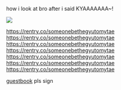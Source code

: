 how i look at bro after i said KYAAAAAAA~!

![](https://i.pinimg.com/564x/22/66/91/226691ef6c5babf32c3bc27f96878fce.jpg)





 https://rentry.co/someonebethegyutomytae  https://rentry.co/someonebethegyutomytae  https://rentry.co/someonebethegyutomytae  https://rentry.co/someonebethegyutomytae  https://rentry.co/someonebethegyutomytae  https://rentry.co/someonebethegyutomytae  https://rentry.co/someonebethegyutomytae 

[guestbook](https://terrykang.123guestbook.com/) pls sign
